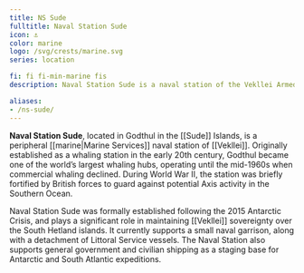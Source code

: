 ```yaml
---
title: NS Sude
fulltitle: Naval Station Sude
icon: ⚓️
color: marine
logo: /svg/crests/marine.svg
series: location

fi: fi fi-min-marine fis
description: Naval Station Sude is a naval station of the Vekllei Armed Forces, located in the republic of Sude.

aliases:
- /ns-sude/
---
```

**Naval Station Sude**, located in Godthul in the [[Sude]] Islands, is a peripheral [[marine|Marine Services]] naval station of [[Vekllei]]. Originally established as a whaling station in the early 20th century, Godthul became one of the world’s largest whaling hubs, operating until the mid-1960s when commercial whaling declined. During World War II, the station was briefly fortified by British forces to guard against potential Axis activity in the Southern Ocean.

Naval Station Sude was formally established following the 2015 Antarctic Crisis, and plays a significant role in maintaining [[Vekllei]] sovereignty over the South Hetland islands. It currently supports a small naval garrison, along with a detachment of Littoral Service vessels. The Naval Station also supports general government and civilian shipping as a staging base for Antarctic and South Atlantic expeditions.